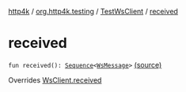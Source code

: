 [http4k](../../index.md) / [org.http4k.testing](../index.md) / [TestWsClient](index.md) / [received](./received.md)

# received

`fun received(): `[`Sequence`](https://kotlinlang.org/api/latest/jvm/stdlib/kotlin.sequences/-sequence/index.html)`<`[`WsMessage`](../../org.http4k.websocket/-ws-message/index.md)`>` [(source)](https://github.com/http4k/http4k/blob/master/http4k-core/src/main/kotlin/org/http4k/testing/wsClient.kt#L29)

Overrides [WsClient.received](../-ws-client/received.md)

